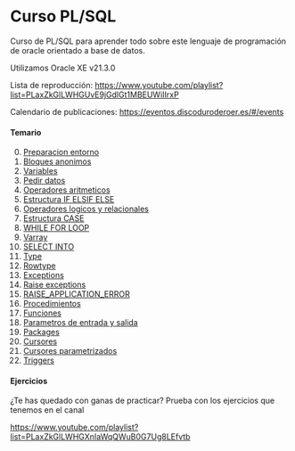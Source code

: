 # Curso PL/SQL

Curso de PL/SQL para aprender todo sobre este lenguaje de programación de oracle orientado a base de datos.

Utilizamos Oracle XE v21.3.0

Lista de reproducción: https://www.youtube.com/playlist?list=PLaxZkGlLWHGUvE9jGdlGt1MBEUWiIIrxP

Calendario de publicaciones: https://eventos.discoduroderoer.es/#/events

#### Temario

0.  [Preparacion entorno](https://youtu.be/YHh16KbBulo)
1.  [Bloques anonimos](https://youtu.be/5SKqXKk8DN4)
2.  [Variables](https://youtu.be/3oStXf-pm64)
3.  [Pedir datos](https://youtu.be/ck08UMeqix8)
4.  [Operadores aritmeticos](https://youtu.be/IACPLldMBJQ)
5.  [Estructura IF ELSIF ELSE](https://youtu.be/5_EjXsXL_fo)
6.  [Operadores logicos y relacionales](https://youtu.be/-731ihy0Uqw)
7.  [Estructura CASE](https://youtu.be/fn6C8XF7UeY)
8.  [WHILE FOR LOOP](https://youtu.be/WgpM06NF5Hw)
9.  [Varray](https://youtu.be/_sfIUcsUolc)
10. [SELECT INTO](https://youtu.be/X-XoLDE1V_8)
11. [Type](https://youtu.be/PrUrGFHN24k)
12. [Rowtype](https://youtu.be/695hz8AbQYc)
13. [Exceptions](https://youtu.be/9hFf7iF7uNk)
14. [Raise exceptions](https://youtu.be/bQxZ1awmp8Q)
15. [RAISE_APPLICATION_ERROR](https://youtu.be/Gpmt-XMv7Fw)
16. [Procedimientos](https://youtu.be/Dh0i29G3sy8)
17. [Funciones](https://youtu.be/4yzjnrtPV3s)
18. [Parametros de entrada y salida](https://youtu.be/jEbjFlKzCNw)
19. [Packages](https://youtu.be/QFhkR3y9xTE)
20. [Cursores](https://youtu.be/QS1d1WuW188)
21. [Cursores parametrizados](https://youtu.be/XCEmj8yGrCM)
22. [Triggers](https://youtu.be/SatgrKT99j0)

#### Ejercicios

¿Te has quedado con ganas de practicar? Prueba con los ejercicios que tenemos en el canal

https://www.youtube.com/playlist?list=PLaxZkGlLWHGXnIaWqQWuB0G7Ug8LEfvtb
